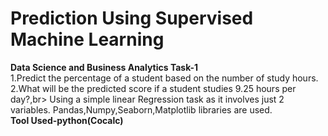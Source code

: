 # Prediction Using Supervised Machine Learning
**Data Science and Business Analytics Task-1**<br>
1.Predict the percentage of a student based on the number of study hours.<br>
2.What will be the predicted score if a student studies 9.25 hours per day?,br>
Using a simple linear Regression task as it involves just 2 variables. Pandas,Numpy,Seaborn,Matplotlib libraries are used.<br>
**Tool Used-python(Cocalc)**
